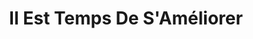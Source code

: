 ---
title: "Il Est Temps De S'Améliorer"
description: "Atteignez vos objectifs avec plus de rapidité, de facilité et de plaisir en vous associant à un professionnel comme Sebastian Assaf."
layout: "home"

cta_link: '#'
cta_text: Réservez un appel

# Hero Header Section

heading1: "Il Est Temps De S'Améliorer"
heading2: "Atteignez vos objectifs avec plus de rapidité, de facilité et de plaisir en vous associant à un professionnel comme Sebastian Assaf."
hero_alt: "Sebastian Assaf sur son téléphone répondant aux clients"

#About Section
about_alt: Sebastian Assaf à l'extérieur pour courir et tirer le meilleur parti de sa santé
about_heading: À Propos De Seb
about_1: Seb comprend de première main le défi d'équilibrer les affaires et la santé.
about_2_heading: Les Affaires
about_2_text: Seb a été exposé à l'entrepreneuriat dès son plus jeune âge. Ayant grandi autour du restaurant de son père, Seb a appris très tôt à valoriser l'honnêteté, la confiance et l'importance d'une bonne communication dans les affaires. Ces compétences fondamentales l'ont aidé à se lancer dans le monde des affaires où il a continué à développer ses diverses compétences en marketing et en affaires. Il est particulièrement compétent dans toutes les facettes du marketing en ligne. Avec plus de dix ans d’expérience, Seb a pour mission de partager sa riche expérience marketing avec des personnes comme vous, en soutenant votre vision de développement de votre entreprise et en vous aidant à concevoir des stratégies marketing réussies.
about_3_heading: Santé
about_3_text: La vie était bien remplie et les affaires étaient bonnes, mais Seb a vite appris que la vie est plus que des affaires. Après qu'une maladie soudaine ait interrompu sa vie, il a été obligé d'accepter l'importance d'une vie équilibrée. Lorsqu'il a découvert le bien-être naturel et expérimenté la guérison grâce à une bonne nutrition, aux huiles essentielles et au yoga, Seb savait qu'il voulait partager sa transformation avec les autres. En plus d'offrir des consultations marketing, Seb enseigne le yoga et propose des consultations bien-être pour vous aider à atteindre une vie plus saine et équilibrée.

# Marketing Section
marketing_alt: Image d'un tableau blanc utilisé pour la planification des stratégies marketing
service1: Le Marketing Numérique
service1_text: En affaires, il est facile d'être tellement submergé par la gestion qu'on perd de vue nps objectifs marketing. Lorsqu'il s'agit de générer de nouveaux clients et des ventes pour votre entreprise en ligne, la richesse de l'expérience et des connaissances de Sebastian en marketing numérique vous aidera à trouver les petites charnières qui ouvrent de grandes portes, et sa connexion à un réseau de contacts très précieux vous aidera à y parvenir. un avantage supplémentaire sur vos concurrents. <br> <br> Réservez un appel dès maintenant pour commencer à planifier et atteindre les objectifs de marketing numérique de votre entreprise!

# Health & Well-being Section 
health_alt: Lotus représentant l'épanouissement de l'esprit et du corp
service2: Santé et Bien-Ètre
service2_text: "Êtes-vous prêt à prendre en charge votre bien-être physique, mental et émotionnel? Un vieux proverbe zen dit: 'Vous devriez vous asseoir en méditation pendant vingt minutes chaque jour - à moins que vous ne soyez trop occupé; alors vous devriez vous asseoir pendant une heure.' ... Il n'y a pas de meilleur moment que le présent pour commencer à méditer, bouger votre votre corps et transformer vos habitudes de santé. <br> <br> Réservez un appel dès maintenant pour découvrir comment réduire le stress, augmenter votre énergie et vous sentir mieux que jamais!"

# Coaching & Consulting Seection
coaching_alt: Seb Assaf s'appuyant sur un morceau de papier pour suivre les buts et objectifs
service3: Coaching et Service Conseil
service3_text: Avez-vous des difficultés avec la clarté, la direction et la responsabilité en ce qui concerne vos objectifs? Aucune des personnes qui réussissent dans le monde ne travaille seule. Tous ont des coachs, des consultants ou des mentors qui les aident à surmonter les obstacles à leur prochaine étape. En travaillant avec Sebastian, vous aurez un coéquipier dédié à votre succès. <br> <br> Réservez un appel dès maintenant pour découvrir comment vous pouvez travailler ensemble pour être clair sur vos objectifs et faire un bond en avant!

# Contact Section
contact_heading: Écrivez-moi!
contact_subheading: Vous avez des questions ou un simple besoin de me joindre? Écrivez-moi ci-dessous et je vous répondrai rapidement.
---